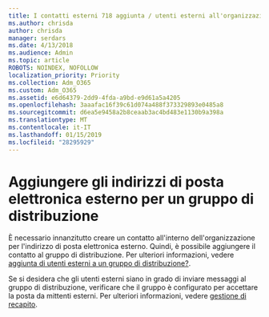 ```yaml
---
title: I contatti esterni 718 aggiunta / utenti esterni all'organizzazione a una lista di distribuzione
ms.author: chrisda
author: chrisda
manager: serdars
ms.date: 4/13/2018
ms.audience: Admin
ms.topic: article
ROBOTS: NOINDEX, NOFOLLOW
localization_priority: Priority
ms.collection: Adm_O365
ms.custom: Adm_O365
ms.assetid: e6d64379-2dd9-4fda-a9bd-e9d61a5a4205
ms.openlocfilehash: 3aaafac16f39c61d074a488f373329893e0485a8
ms.sourcegitcommit: d6ea5e9458a2b8ceaab3ac4bd483e1130b9a398a
ms.translationtype: MT
ms.contentlocale: it-IT
ms.lasthandoff: 01/15/2019
ms.locfileid: "28295929"
---
```

# <a name="add-external-email-addresses-to-a-distribution-group"></a>Aggiungere gli indirizzi di posta elettronica esterno per un gruppo di distribuzione

È necessario innanzitutto creare un contatto all'interno dell'organizzazione per l'indirizzo di posta elettronica esterno. Quindi, è possibile aggiungere il contatto al gruppo di distribuzione. Per ulteriori informazioni, vedere [aggiunta di utenti esterni a un gruppo di distribuzione?](https://support.office.com/client/caa0f310-0bb7-48e3-8ad2-cb358b53bbba).
  
Se si desidera che gli utenti esterni siano in grado di inviare messaggi al gruppo di distribuzione, verificare che il gruppo è configurato per accettare la posta da mittenti esterni. Per ulteriori informazioni, vedere [gestione di recapito](https://technet.microsoft.com/library/bb124513.aspx#deliverymanagement).
  

